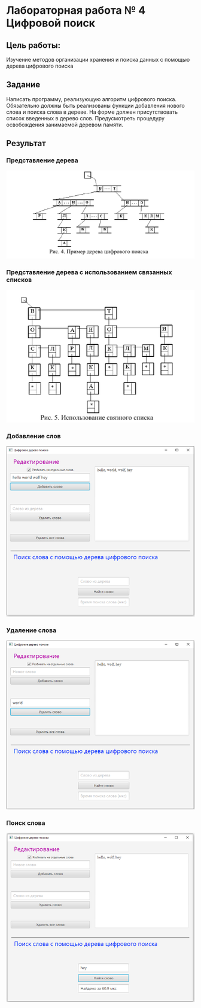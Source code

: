 # Лабораторная работа № 4 Цифровой поиск

## Цель работы:
Изучение методов организации хранения и поиска данных с помощью дерева цифрового поиска

## Задание 
Написать программу, реализующую алгоритм цифрового поиска. Обязательно должны быть реализованы функции добавления нового слова и поиска слова в дереве. На форме должен присутствовать список введенных в дерево слов. Предусмотреть процедуру освобождения занимаемой деревом памяти.

## Результат

### Представление дерева
![](./doc/tree.png)

### Представление дерева с использованием связанных списков
![](./doc/linkedList.png)

### Добавление слов
![](./doc/AddWords.png)

### Удаление слова
![](./doc/RemoveWord.png)

### Поиск слова
![](./doc/FindWord.png)